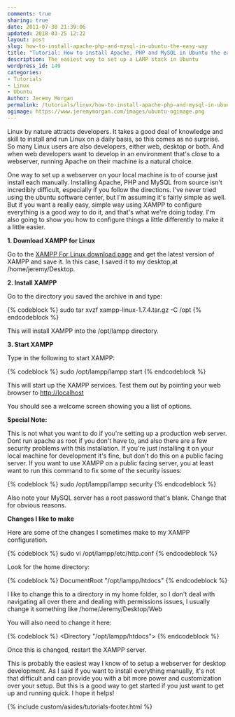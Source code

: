 ```yaml
---
comments: true
sharing: true
date: 2011-07-30 21:39:06
updated: 2018-03-25 12:22
layout: post
slug: how-to-install-apache-php-and-mysql-in-ubuntu-the-easy-way
title: "Tutorial: How to install Apache, PHP and MySQL in Ubuntu the easy way"
description: The easiest way to set up a LAMP stack in Ubuntu
wordpress_id: 149
categories:
- Tutorials
- Linux
- Ubuntu
Author: Jeremy Morgan
permalink: /tutorials/linux/how-to-install-apache-php-and-mysql-in-ubuntu-the-easy-way/
ogimage: https://www.jeremymorgan.com/images/ubuntu-ogimage.png
---
```


Linux by nature attracts developers. It takes a good deal of knowledge and skill to install and run Linux on a daily basis, so this comes as no surprise. So many Linux users are also developers, either web, desktop or both. And when web developers want to develop in an environment that's close to a webserver, running Apache on their machine is a natural choice.

One way to set up a webserver on your local machine is to of course just install each manually. Installing Apache, PHP and MySQL from source isn't incredibly difficult, especially if you follow the directions. I've never tried using the ubuntu software center, but I'm assuming it's fairly simple as well. But if you want a really easy, simple way using XAMPP to configure everything is a good way to do it, and that's what we're doing today. I'm also going to show you how to configure things a little differently to make it a little easier.

**1. Download XAMPP for Linux**

Go to the [XAMPP For Linux download page](http://www.apachefriends.org/en/xampp-linux.html) and get the latest version of XAMPP and save it. In this case, I saved it to my desktop,at /home/jeremy/Desktop.

**2. Install XAMPP**

Go to the directory you saved the archive in and type:

{% codeblock %}
sudo tar xvzf xampp-linux-1.7.4.tar.gz -C /opt
{% endcodeblock %}

This will install XAMPP into the /opt/lampp directory.

**3. Start XAMPP**

Type in the following to start XAMPP:

{% codeblock %}
sudo /opt/lampp/lampp start
{% endcodeblock %}

This will start up the XAMPP services. Test them out by pointing your web browser to [http://localhost](http://localhost)

You should see a welcome screen showing you a list of options.

**Special Note:**

This is not what you want to do if you're setting up a production web server. Dont run apache as root if you don't have to, and also there are a few security problems with this installation. If you're just installing it on your local machine for development it's fine, but don't do this on a public facing server. If you want to use XAMPP on a public facing server, you at least want to run this command to fix some of the security issues:

{% codeblock %}
sudo /opt/lampp/lampp security
{% endcodeblock %}

Also note your MySQL server has a root password that's blank. Change that for obvious reasons.

**Changes I like to make**

Here are some of the changes I sometimes make to my XAMPP configuration.

{% codeblock %}
sudo vi /opt/lampp/etc/http.conf
{% endcodeblock %}

Look for the home directory:

{% codeblock %}
DocumentRoot "/opt/lampp/htdocs"
{% endcodeblock %}

I like to change this to a directory in my home folder, so I don't deal with navigating all over there and dealing with permissions issues, I usually change it something like /home/Jeremy/Desktop/Web

You will also need to change it here:

{% codeblock %}
<Directory "/opt/lampp/htdocs">
{% endcodeblock %}

Once this is changed, restart the XAMPP server.

This is probably the easiest way I know of to setup a webserver for desktop development. As I said if you want to install everything manually, it's not that difficult and can provide you with a bit more power and customization over your setup. But this is a good way to get started if you just want to get up and running quick. I hope it helps!

{% include custom/asides/tutorials-footer.html %}
